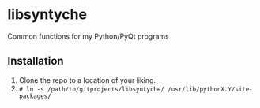 libsyntyche
===========
Common functions for my Python/PyQt programs


Installation
------------
1. Clone the repo to a location of your liking. 
2. `# ln -s /path/to/gitprojects/libsyntyche/ /usr/lib/pythonX.Y/site-packages/`
